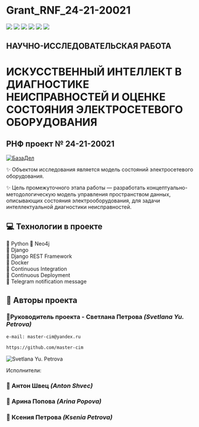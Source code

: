 # Grant_RNF_24-21-20021
![](https://img.shields.io/badge/Python-3.7.5-blue) 
![](https://img.shields.io/badge/Django-2.2.16-green)
![](https://img.shields.io/badge/DjangoRestFramework-3.12.4-red)
![](https://img.shields.io/badge/Docker-3.8-yellow)
![](https://img.shields.io/badge/Telegram_message-passing-green)
![](https://github.com/master-cim/yamdb_final/actions/workflows/yamdb_workflow.yml/badge.svg)
  
## НАУЧНО-ИССЛЕДОВАТЕЛЬСКАЯ РАБОТА
# ИСКУССТВЕННЫЙ ИНТЕЛЛЕКТ В ДИАГНОСТИКЕ НЕИСПРАВНОСТЕЙ И ОЦЕНКЕ СОСТОЯНИЯ ЭЛЕКТРОСЕТЕВОГО ОБОРУДОВАНИЯ

## РНФ проект  № 24-21-20021

[![БазаДел](https://sun9-38.userapi.com/s/v1/ig2/NyzOoOIRbTbfNG74Uorihl5NkeN2cve5Ph5I1_PEhF8V1yO_RnkWiO_JSVgVklyq8Q3ahwpFOGWcn5c8pUoao_rk.jpg?quality=95&as=32x33,48x50,72x75,108x112,160x166,240x249,360x373,382x396&from=bu&u=tg9zQqY9rtgcHIXwyik9fwGd7LKPMDXyYeO3Sp7U3Ww&cs=80x83)](https://basedeal.pythonanywhere.com/)


✨ Объектом исследования является модель состояний электросетевого оборудования.

✨ Цель промежуточного этапа работы — разработать концептуально-методологическую модель управления пространством данных, описывающих состояния электрооборудования, для задачи интеллектуальной диагностики неисправностей.

## :computer: Технологии в проекте

:small_blue_diamond: Python
:small_blue_diamond: Neo4j  
:small_blue_diamond: Django  
:small_blue_diamond: Django REST Framework  
:small_blue_diamond: Docker  
:small_blue_diamond: Continuous Integration  
:small_blue_diamond: Continuous Deployment  
:small_blue_diamond: Telegram notification message  


## :bust_in_silhouette: Авторы проекта 
### :small_orange_diamond:Руководитель проекта - Светлана  Петрова _(Svetlana Yu. Petrova)_
```html
e-mail: master-cim@yandex.ru
```
```html
https://github.com/master-cim
```
![Svetlana Yu. Petrova](https://sun9-7.userapi.com/s/v1/ig2/cO7W9M8xFVws-ADVOQqUGx1WUUNTCmvsVhEeCMtGAFm2XCwQ4OwujLZTbX2s2JIez5znHSCRwLHxKvBBUn-_KLHD.jpg?quality=95&as=32x43,48x64,72x96,108x144,160x213,240x319,360x479,480x639,540x718,640x852,720x958,962x1280&from=bu&u=XgeTsRQwrWBYKlG-SBiemDeDyjWY9Fr7AD4ugwftOT8&cs=100x133 "Svetlana Yu. Petrova")

Исполнители:
### :small_orange_diamond: Антон Швец _(Anton Shvec)_
### :small_orange_diamond: Арина Попова _(Arina Popova)_
### :small_orange_diamond: Ксения Петрова _(Ksenia Petrova)_